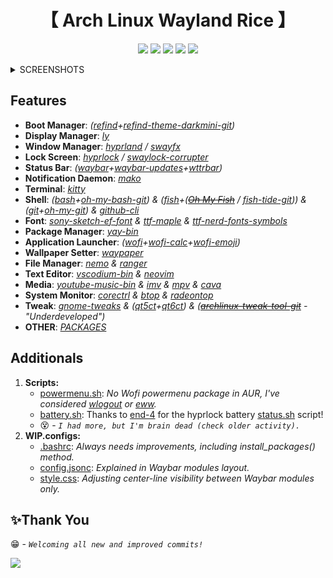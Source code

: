 <div align="center"><h1>
    【 Arch Linux Wayland Rice 】
</h1></div>

<div align="center">

[![](https://img.shields.io/github/last-commit/f7yyy/dotfiles?&style=for-the-badge&color=DDDDDD&logoColor=DDDDDD&labelColor=222222)](https://github.com/F7YYY/dotfiles/activity)
[![](https://img.shields.io/github/repo-size/f7yyy/dotfiles?style=for-the-badge&logo=googledrive&label=SIZE&color=DDDDDD&logoColor=DDDDDD&labelColor=333333)](https://github.com/f7yyy/dotfiles)
[![](https://img.shields.io/github/stars/f7yyy/dotfiles?style=for-the-badge&logo=andela&color=DDDDDD&logoColor=DDDDDD&labelColor=333333)](https://youtu.be/dQw4w9WgXcQ?si=mAbUCyPRQY2MODCu)
[![](https://img.shields.io/badge/issues-brain-green/f7yyy/dotfiles?style=for-the-badge&color=DDDDDD&logoColor=DDDDDD&labelColor=333333)](https://avatars.githubusercontent.com/u/38305613?v=4)
[![](https://img.shields.io/github/license/f7yyy/dotfiles?style=for-the-badge&logo=GITHUB&color=DDDDDD&logoColor=DDDDDD&labelColor=333333)](LICENSE)
</a></div>

<details><summary>SCREENSHOTS</summary>
<img src="Pictures/Screenshots/.1.png">
<img src="Pictures/Screenshots/.2.png">
<img src="Pictures/Screenshots/.3.png">
<img src="Pictures/Screenshots/.4.png">
</details>

## Features
- **Boot Manager**: *([refind](https://www.rodsbooks.com/refind)+[refind-theme-darkmini-git](https://github.com/LightAir/darkmini))*
- **Display Manager**: *[ly](https://github.com/fairyglade/ly)*
- **Window Manager**: *[hyprland](https://github.com/hyprwm/Hyprland) / [swayfx](https://github.com/WillPower3309/swayfx)*
- **Lock Screen**: *[hyprlock](https://github.com/hyprwm/hyprlock) / [swaylock-corrupter](https://github.com/r00tman/corrupter)*
- **Status Bar**: *([waybar](https://github.com/Alexays/Waybar)+[waybar-updates](https://github.com/L11R/waybar-updates)+[wttrbar](https://github.com/bjesus/wttrbar))*
- **Notification Daemon**: *[mako](https://github.com/emersion/mako)*
- **Terminal**: *[kitty](https://github.com/kovidgoyal/kitty)*
- **Shell**: *([bash](https://git.savannah.gnu.org/cgit/bash.git)+[oh-my-bash-git](https://github.com/ohmybash/oh-my-bash)) & ([fish](https://github.com/fish-shell/fish-shell)+(~~[Oh My Fish](https://github.com/oh-my-fish/oh-my-fish)~~ / [fish-tide-git](https://github.com/IlanCosman/tide))) & ([git](https://github.com/git/git)+[oh-my-git](https://github.com/arialdomartini/oh-my-git)) & [github-cli](https://github.com/cli/cli)*
- **Font**: *[sony-sketch-ef-font](http://www.ffonts.net/Sony-Sketch-EF.font) & [ttf-maple](https://github.com/subframe7536/maple-font) & [ttf-nerd-fonts-symbols](https://github.com/ryanoasis/nerd-fonts)*
- **Package Manager**: *[yay-bin](https://github.com/Jguer/yay)*
- **Application Launcher**: *([wofi](https://hg.sr.ht/~scoopta/wofi)+[wofi-calc](https://github.com/Zeioth/wofi-calc.git)+[wofi-emoji](https://github.com/Zeioth/wofi-emoji))*
- **Wallpaper Setter**: *[waypaper](https://github.com/anufrievroman/waypaper)*
- **File Manager**: *[nemo](https://github.com/linuxmint/nemo) & [ranger](https://github.com/ranger/ranger)*
- **Text Editor**: *[vscodium-bin](https://github.com/VSCodium/vscodium) & [neovim](https://github.com/neovim/neovim)*
- **Media**: *[youtube-music-bin](https://github.com/th-ch/youtube-music) & [imv](https://sr.ht/~exec64/imv/) & [mpv](https://github.com/mpv-player/mpv) & [cava](https://github.com/karlstav/cava)*
- **System Monitor**: *[corectrl](https://gitlab.com/corectrl/corectrl) & [btop](https://github.com/aristocratos/btop) & [radeontop](https://github.com/clbr/radeontop)*
- **Tweak**: *[gnome-tweaks](https://gitlab.gnome.org/GNOME/gnome-tweaks) & ([qt5ct](https://qt5ct.sourceforge.io/)+[qt6ct](https://github.com/trialuser02/qt6ct)) & (~~[archlinux-tweak-tool-git](https://github.com/arcolinux/archlinux-tweak-tool)~~ - "Underdeveloped")*
- **OTHER**: *[PACKAGES](PACKAGES)*

## Additionals
1. **Scripts:**
   - [powermenu.sh](.config/wofi/scripts/powermenu.sh): *No Wofi powermenu package in AUR, I've considered [wlogout](https://github.com/ArtsyMacaw/wlogout) or [eww](https://github.com/elkowar/eww).*
   - [battery.sh](.config/hypr/scripts/battery.sh): Thanks to [end-4](https://github.com/end-4) for the hyprlock battery [status.sh](https://github.com/end-4/dots-hyprland/blob/main/.config/hypr/hyprlock/status.sh) script!
   - 😵 - *`I had more, but I'm brain dead (check older activity).`*
2. **WIP.configs:**
   - [.bashrc](.bashrc): *Always needs improvements, including install_packages() method.*
   - [config.jsonc](.config/waybar/config.jsonc): *Explained in Waybar modules layout.*
   - [style.css](.config/waybar/style.css): *Adjusting center-line visibility between Waybar modules only.*

## ✨Thank You
   😁 - *`Welcoming all new and improved commits!`*

<a href="https://github.com/f7yyy/dotfiles/graphs/contributors">
   <img src="https://contrib.rocks/image?repo=f7yyy/dotfiles" />
</a>
